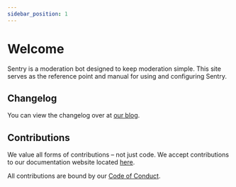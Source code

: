 ```yaml
---
sidebar_position: 1
---
```


# Welcome

Sentry is a moderation bot designed to keep moderation simple. This site serves as the reference point and manual for using and configuring Sentry.

## Changelog

You can view the changelog over at [our blog](/blog/tags/changelog).

## Contributions

We value all forms of contributions – not just code. We accept contributions to our documentation website located [here](https://github.com/PenPow/Sentry/tree/main/website/src/lib/docs).

All contributions are bound by our [Code of Conduct](https://github.com/PenPow/Sentry/blob/main/.github/CODE_OF_CONDUCT.md).
